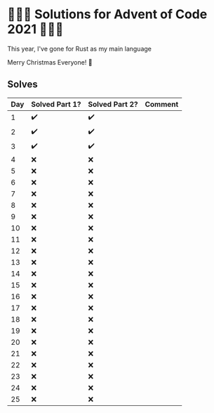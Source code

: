# :christmas_tree::gift::christmas_tree: Solutions for Advent of Code 2021 :christmas_tree::gift::christmas_tree:

This year, I've gone for Rust as my main language

Merry Christmas Everyone! :christmas_tree:

## Solves

| Day |      Solved Part 1?        | Solved Part 2? |  Comment |
| --- | --- | --- | --- |
|   1  | :heavy_check_mark: | :heavy_check_mark: |  |
|   2  | :heavy_check_mark: | :heavy_check_mark: |  |
|   3  | :heavy_check_mark: | :heavy_check_mark: |  |
|   4  | :x: | :x: |  |
|   5  | :x: | :x: |  |
|   6  | :x: | :x: |  |
|   7  | :x: | :x: |  |
|   8  | :x: | :x: |  |
|   9  | :x: | :x: |  |
|  10  | :x: | :x: |  |
|  11  | :x: | :x: |  |
|  12  | :x: | :x: |  |
|  13  | :x: | :x: |  |
|  14  | :x: | :x: |  |
|  15  | :x: | :x: |  |
|  16  | :x: | :x: |  |
|  17  | :x: | :x: |  |
|  18  | :x: | :x: |  |
|  19  | :x: | :x: |  |
|  20  | :x: | :x: |  |
|  21  | :x: | :x: |  |
|  22  | :x: | :x: |  |
|  23  | :x: | :x: |  |
|  24  | :x: | :x: |  |
|  25  | :x: | :x: |  |

